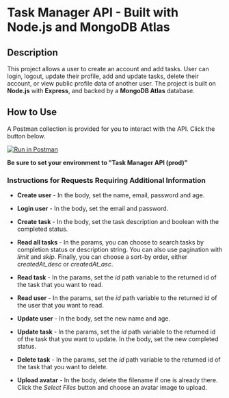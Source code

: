 # Task Manager API - Built with Node.js and MongoDB Atlas

## Description
This project allows a user to create an account and add tasks. User can login, logout, update their profile, add and update tasks, delete their account, or view public profile data of another user. The project is built on **Node.js** with **Express**, and backed by a **MongoDB Atlas** database.

## How to Use

A Postman collection is provided for you to interact with the API. Click the button below.

[![Run in Postman](https://run.pstmn.io/button.svg)](https://app.getpostman.com/run-collection/10db075c3470e77b3cf6#?env%5BTask%20Manager%20API%20(prod)%5D=W3sia2V5IjoiaG9zdCIsInZhbHVlIjoiIiwiZW5hYmxlZCI6dHJ1ZX1d)

**Be sure to set your environment to "Task Manager API (prod)"**

### Instructions for Requests Requiring Additional Information

* **Create user** - In the body, set the name, email, password and age.

* **Login user** - In the body, set the email and password.

* **Create task** - In the body, set the task description and boolean with the completed status.

* **Read all tasks** - In the params, you can choose to search tasks by completion status or description string. You can also use pagination with *limit* and *skip*. Finally, you can choose a sort-by order, either *createdAt_desc* or *createdAt_asc*.

* **Read task** - In the params, set the *id* path variable to the returned id of the task that you want to read.

* **Read user** - In the params, set the *id* path variable to the returned id of the user that you want to read.

* **Update user** - In the body, set the new name and age.

* **Update task** - In the params, set the *id* path variable to the returned id of the task that you want to update. In the body, set the new completed status.

* **Delete task** - In the params, set the *id* path variable to the returned id of the task that you want to delete.

* **Upload avatar** - In the body, delete the filename if one is already there. Click the *Select Files* button and choose an avatar image to upload.
